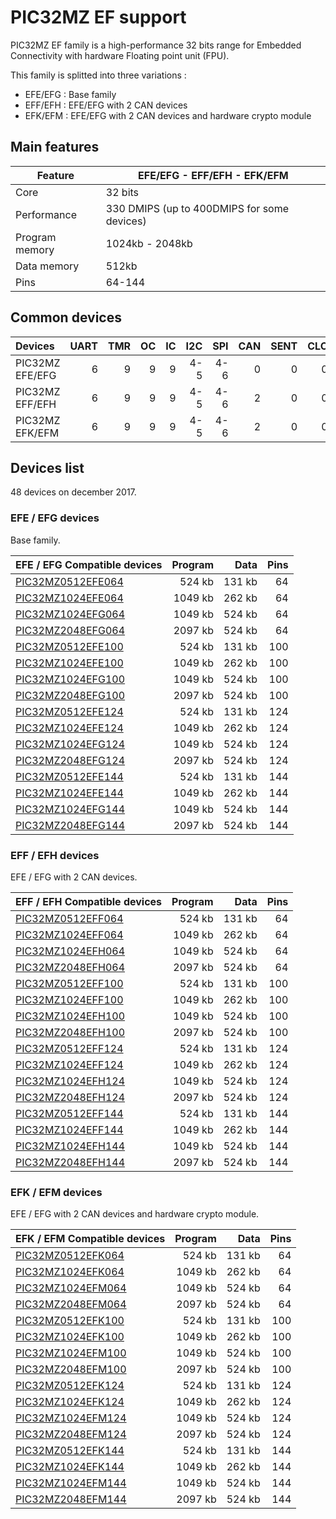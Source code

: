 # PIC32MZ EF support

PIC32MZ EF family is a high-performance 32 bits range for Embedded Connectivity with hardware Floating point unit (FPU).

This family is splitted into three variations :

* EFE/EFG : Base family
* EFF/EFH : EFE/EFG with 2 CAN devices
* EFK/EFM : EFE/EFG with 2 CAN devices and hardware crypto module

## Main features

|Feature|EFE/EFG - EFF/EFH - EFK/EFM|
|-------|------|
|Core|32 bits|
|Performance|330 DMIPS (up to 400DMIPS for some devices)|
|Program memory|1024kb - 2048kb|
|Data memory|512kb|
|Pins|64-144|

## Common devices

|Devices         |UART|TMR |OC  |IC  |I2C |SPI |CAN |SENT|CLC |QEI |PWM |MCCP|SCCP|
|:---------------|---:|---:|---:|---:|---:|---:|---:|---:|---:|---:|---:|---:|---:|
|PIC32MZ EFE/EFG |   6|   9|   9|   9| 4-5| 4-6|   0|   0|   0|   0|   0|   0|   0|
|PIC32MZ EFF/EFH |   6|   9|   9|   9| 4-5| 4-6|   2|   0|   0|   0|   0|   0|   0|
|PIC32MZ EFK/EFM |   6|   9|   9|   9| 4-5| 4-6|   2|   0|   0|   0|   0|   0|   0|

## Devices list

48 devices on december 2017.

### EFE / EFG devices

Base family.

|EFE / EFG Compatible devices|Program|Data|Pins|
|---------|--:|--:|--:|
|[PIC32MZ0512EFE064](http://microchip.com/wwwproducts/en/PIC32MZ0512EFE064)| 524 kb| 131 kb| 64|
|[PIC32MZ1024EFE064](http://microchip.com/wwwproducts/en/PIC32MZ1024EFE064)|1049 kb| 262 kb| 64|
|[PIC32MZ1024EFG064](http://microchip.com/wwwproducts/en/PIC32MZ1024EFG064)|1049 kb| 524 kb| 64|
|[PIC32MZ2048EFG064](http://microchip.com/wwwproducts/en/PIC32MZ2048EFG064)|2097 kb| 524 kb| 64|
|[PIC32MZ0512EFE100](http://microchip.com/wwwproducts/en/PIC32MZ0512EFE100)| 524 kb| 131 kb|100|
|[PIC32MZ1024EFE100](http://microchip.com/wwwproducts/en/PIC32MZ1024EFE100)|1049 kb| 262 kb|100|
|[PIC32MZ1024EFG100](http://microchip.com/wwwproducts/en/PIC32MZ1024EFG100)|1049 kb| 524 kb|100|
|[PIC32MZ2048EFG100](http://microchip.com/wwwproducts/en/PIC32MZ2048EFG100)|2097 kb| 524 kb|100|
|[PIC32MZ0512EFE124](http://microchip.com/wwwproducts/en/PIC32MZ0512EFE124)| 524 kb| 131 kb|124|
|[PIC32MZ1024EFE124](http://microchip.com/wwwproducts/en/PIC32MZ1024EFE124)|1049 kb| 262 kb|124|
|[PIC32MZ1024EFG124](http://microchip.com/wwwproducts/en/PIC32MZ1024EFG124)|1049 kb| 524 kb|124|
|[PIC32MZ2048EFG124](http://microchip.com/wwwproducts/en/PIC32MZ2048EFG124)|2097 kb| 524 kb|124|
|[PIC32MZ0512EFE144](http://microchip.com/wwwproducts/en/PIC32MZ0512EFE144)| 524 kb| 131 kb|144|
|[PIC32MZ1024EFE144](http://microchip.com/wwwproducts/en/PIC32MZ1024EFE144)|1049 kb| 262 kb|144|
|[PIC32MZ1024EFG144](http://microchip.com/wwwproducts/en/PIC32MZ1024EFG144)|1049 kb| 524 kb|144|
|[PIC32MZ2048EFG144](http://microchip.com/wwwproducts/en/PIC32MZ2048EFG144)|2097 kb| 524 kb|144|

### EFF / EFH devices

EFE / EFG with 2 CAN devices.

|EFF / EFH Compatible devices|Program|Data|Pins|
|---------|--:|--:|--:|
|[PIC32MZ0512EFF064](http://microchip.com/wwwproducts/en/PIC32MZ0512EFF064)| 524 kb| 131 kb| 64|
|[PIC32MZ1024EFF064](http://microchip.com/wwwproducts/en/PIC32MZ1024EFF064)|1049 kb| 262 kb| 64|
|[PIC32MZ1024EFH064](http://microchip.com/wwwproducts/en/PIC32MZ1024EFH064)|1049 kb| 524 kb| 64|
|[PIC32MZ2048EFH064](http://microchip.com/wwwproducts/en/PIC32MZ2048EFH064)|2097 kb| 524 kb| 64|
|[PIC32MZ0512EFF100](http://microchip.com/wwwproducts/en/PIC32MZ0512EFF100)| 524 kb| 131 kb|100|
|[PIC32MZ1024EFF100](http://microchip.com/wwwproducts/en/PIC32MZ1024EFF100)|1049 kb| 262 kb|100|
|[PIC32MZ1024EFH100](http://microchip.com/wwwproducts/en/PIC32MZ1024EFH100)|1049 kb| 524 kb|100|
|[PIC32MZ2048EFH100](http://microchip.com/wwwproducts/en/PIC32MZ2048EFH100)|2097 kb| 524 kb|100|
|[PIC32MZ0512EFF124](http://microchip.com/wwwproducts/en/PIC32MZ0512EFF124)| 524 kb| 131 kb|124|
|[PIC32MZ1024EFF124](http://microchip.com/wwwproducts/en/PIC32MZ1024EFF124)|1049 kb| 262 kb|124|
|[PIC32MZ1024EFH124](http://microchip.com/wwwproducts/en/PIC32MZ1024EFH124)|1049 kb| 524 kb|124|
|[PIC32MZ2048EFH124](http://microchip.com/wwwproducts/en/PIC32MZ2048EFH124)|2097 kb| 524 kb|124|
|[PIC32MZ0512EFF144](http://microchip.com/wwwproducts/en/PIC32MZ0512EFF144)| 524 kb| 131 kb|144|
|[PIC32MZ1024EFF144](http://microchip.com/wwwproducts/en/PIC32MZ1024EFF144)|1049 kb| 262 kb|144|
|[PIC32MZ1024EFH144](http://microchip.com/wwwproducts/en/PIC32MZ1024EFH144)|1049 kb| 524 kb|144|
|[PIC32MZ2048EFH144](http://microchip.com/wwwproducts/en/PIC32MZ2048EFH144)|2097 kb| 524 kb|144|

### EFK / EFM devices

EFE / EFG with 2 CAN devices and hardware crypto module.

|EFK / EFM Compatible devices|Program|Data|Pins|
|---------|--:|--:|--:|
|[PIC32MZ0512EFK064](http://microchip.com/wwwproducts/en/PIC32MZ0512EFK064)| 524 kb| 131 kb| 64|
|[PIC32MZ1024EFK064](http://microchip.com/wwwproducts/en/PIC32MZ1024EFK064)|1049 kb| 262 kb| 64|
|[PIC32MZ1024EFM064](http://microchip.com/wwwproducts/en/PIC32MZ1024EFM064)|1049 kb| 524 kb| 64|
|[PIC32MZ2048EFM064](http://microchip.com/wwwproducts/en/PIC32MZ2048EFM064)|2097 kb| 524 kb| 64|
|[PIC32MZ0512EFK100](http://microchip.com/wwwproducts/en/PIC32MZ0512EFK100)| 524 kb| 131 kb|100|
|[PIC32MZ1024EFK100](http://microchip.com/wwwproducts/en/PIC32MZ1024EFK100)|1049 kb| 262 kb|100|
|[PIC32MZ1024EFM100](http://microchip.com/wwwproducts/en/PIC32MZ1024EFM100)|1049 kb| 524 kb|100|
|[PIC32MZ2048EFM100](http://microchip.com/wwwproducts/en/PIC32MZ2048EFM100)|2097 kb| 524 kb|100|
|[PIC32MZ0512EFK124](http://microchip.com/wwwproducts/en/PIC32MZ0512EFK124)| 524 kb| 131 kb|124|
|[PIC32MZ1024EFK124](http://microchip.com/wwwproducts/en/PIC32MZ1024EFK124)|1049 kb| 262 kb|124|
|[PIC32MZ1024EFM124](http://microchip.com/wwwproducts/en/PIC32MZ1024EFM124)|1049 kb| 524 kb|124|
|[PIC32MZ2048EFM124](http://microchip.com/wwwproducts/en/PIC32MZ2048EFM124)|2097 kb| 524 kb|124|
|[PIC32MZ0512EFK144](http://microchip.com/wwwproducts/en/PIC32MZ0512EFK144)| 524 kb| 131 kb|144|
|[PIC32MZ1024EFK144](http://microchip.com/wwwproducts/en/PIC32MZ1024EFK144)|1049 kb| 262 kb|144|
|[PIC32MZ1024EFM144](http://microchip.com/wwwproducts/en/PIC32MZ1024EFM144)|1049 kb| 524 kb|144|
|[PIC32MZ2048EFM144](http://microchip.com/wwwproducts/en/PIC32MZ2048EFM144)|2097 kb| 524 kb|144|
